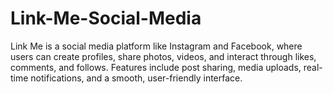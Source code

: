 # Link-Me-Social-Media
Link Me is a social media platform like Instagram and Facebook, where users can create profiles, share photos, videos, and interact through likes, comments, and follows. Features include post sharing, media uploads, real-time notifications, and a smooth, user-friendly interface.
